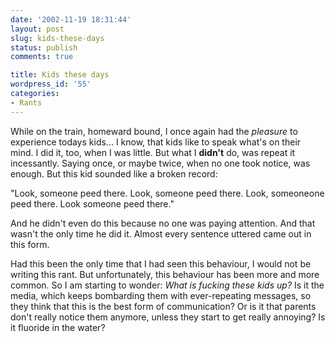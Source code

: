 ```yaml
---
date: '2002-11-19 18:31:44'
layout: post
slug: kids-these-days
status: publish
comments: true

title: Kids these days
wordpress_id: '55'
categories:
- Rants
---
```


While on the train, homeward bound, I once again had the _pleasure_ to experience todays kids...
I know, that kids like to speak what's on their mind. I did it, too, when I was little. But what I **didn't** do, was repeat it incessantly. Saying once, or maybe twice, when no one took notice, was enough.
But this kid sounded like a broken record:


> 
 "Look, someone peed there. Look, someone peed there. Look, someoneone peed there. Look someone peed there."



And he didn't even do this because no one was paying attention. And that wasn't the only time he did it. Almost every sentence uttered came out in this form.

Had this been the only time that I had seen this behaviour, I would not be writing this rant. But unfortunately, this behaviour has been more and more common. So I am starting to wonder: _What is fucking these kids up?_
Is it the media, which keeps bombarding them with ever-repeating messages, so they think that this is the best form of communication?
Or is it that parents don't really notice them anymore, unless they start to get really annoying?
Is it fluoride in the water?
